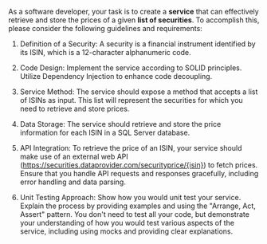 
As a software developer, your task is to create a **service** that can effectively retrieve and store the prices of a given **list of securities**. To accomplish this, please consider the following guidelines and requirements:

1. Definition of a Security:
A security is a financial instrument identified by its ISIN, which is a 12-character alphanumeric code.

2. Code Design:
Implement the service according to SOLID principles.
Utilize Dependency Injection to enhance code decoupling.

3. Service Method:
The service should expose a method that accepts a list of ISINs as input.
This list will represent the securities for which you need to retrieve and store prices.

4. Data Storage:
The service should retrieve and store the price information for each ISIN in a SQL Server database.

5. API Integration:
To retrieve the price of an ISIN, your service should make use of an external web API (https://securities.dataprovider.com/securityprice/{isin}) to fetch prices.
Ensure that you handle API requests and responses gracefully, including error handling and data parsing.

6. Unit Testing Approach:
Show how you would unit test your service.
Explain the process by providing examples and using the "Arrange, Act, Assert" pattern. You don't need to test all your code, but demonstrate your understanding of how you would test various aspects of the service, including using mocks and providing clear explanations.
